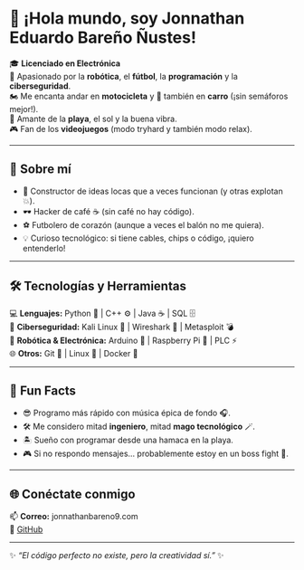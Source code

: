 # 👋 ¡Hola mundo, soy Jonnathan Eduardo Bareño Ñustes!  

🎓 **Licenciado en Electrónica**  
🤖 Apasionado por la **robótica**, el **fútbol**, la **programación** y la **ciberseguridad**.  
🏍️ Me encanta andar en **motocicleta** y 🚗 también en **carro** (¡sin semáforos mejor!).  
🌴 Amante de la **playa**, el sol y la buena vibra.  
🎮 Fan de los **videojuegos** (modo tryhard y también modo relax).  

---

## 🚀 Sobre mí
- 🔧 Constructor de ideas locas que a veces funcionan (y otras explotan 💥).  
- 🕶️ Hacker de café ☕ (sin café no hay código).  
- ⚽ Futbolero de corazón (aunque a veces el balón no me quiera).  
- 💡 Curioso tecnológico: si tiene cables, chips o código, ¡quiero entenderlo!  

---

## 🛠️ Tecnologías y Herramientas
💻 **Lenguajes:** Python 🐍 | C++ ⚙️ | Java ☕ | SQL 🗄️  
🔐 **Ciberseguridad:** Kali Linux 🐉 | Wireshark 🦈 | Metasploit 💣  
🤖 **Robótica & Electrónica:** Arduino 🔌 | Raspberry Pi 🍓 | PLC ⚡  
🌐 **Otros:** Git 🐙 | Linux 🐧 | Docker 🐋  

---

## 🎯 Fun Facts
- 😎 Programo más rápido con música épica de fondo 🎧.  
- 🛠️ Me considero mitad **ingeniero**, mitad **mago tecnológico** 🪄.  
- 🏝️ Sueño con programar desde una hamaca en la playa.  
- 🎮 Si no respondo mensajes… probablemente estoy en un boss fight 👾.  

---

## 🌐 Conéctate conmigo
📫 **Correo:** jonnathanbareno9.com    
👾 [GitHub](https://github.com/JonnyPeligro)  

---

✨ *“El código perfecto no existe, pero la creatividad sí.”* ✨  
